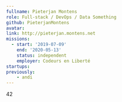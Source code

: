 ```yaml
---
fullname: Pieterjan Montens
role: Full-stack / DevOps / Data Something
github: PieterjanMontens
avatar: 
link: http://pieterjan.montens.net
missions:
  - start: '2019-07-09'
    end: '2020-05-13'
    status: independent
    employer: Codeurs en Liberté
startups:
previously:
    - andi
---
```


42
